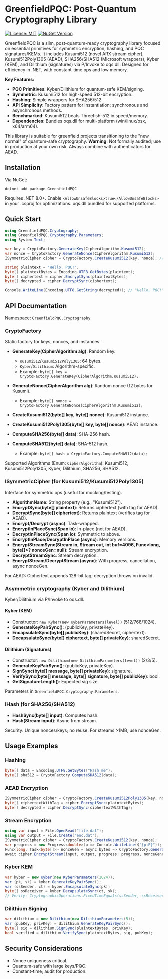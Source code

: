 # GreenfieldPQC: Post-Quantum Cryptography Library

[![License: MIT](https://img.shields.io/badge/License-MIT-yellow.svg)](https://opensource.org/licenses/MIT)
[![NuGet Version](https://img.shields.io/nuget/v/GreenfieldPQC.svg)](https://www.nuget.org/packages/GreenfieldPQC/)

GreenfieldPQC is a slim, post-quantum-ready cryptography library focused on essential primitives for symmetric encryption, hashing, and PQC signatures/KEMs. It includes Kusumi512 (novel ARX stream cipher), Kusumi512Poly1305 (AEAD), SHA256/SHA512 (Microsoft wrappers), Kyber (KEM), and Dilithium (signatures) via P/Invoke to oqs.dll. Designed for efficiency in .NET, with constant-time ops and low memory.

**Key Features:**
- **PQC Primitives**: Kyber/Dilithium for quantum-safe KEM/signing.  
- **Symmetric**: Kusumi512 for high-speed 512-bit encryption.  
- **Hashing**: Simple wrappers for SHA256/512.  
- **API Simplicity**: Factory pattern for instantiation; synchronous and asynchronous methods.  
- **Benchmarked**: Kusumi512 beats Threefish-512 in speed/memory.  
- **Dependencies**: Bundles oqs.dll for multi-platform (win/linux/osx, x64/arm64).  

This library is suitable for greenfield projects transitioning to the "new normal" of quantum-safe cryptography. **Warning**: Not formally audited; use in production at your own risk. Always combine with authenticators for AEAD.

## Installation

Via NuGet:
```
dotnet add package GreenfieldPQC
```

Requires .NET 8.0+. Enable `<AllowUnsafeBlocks>true</AllowUnsafeBlocks>` in your .csproj for optimizations. oqs.dll bundled for supported platforms.

## Quick Start
```csharp
using GreenfieldPQC.Cryptography;
using GreenfieldPQC.Cryptography.Parameters;
using System.Text;

var key = CryptoFactory.GenerateKey(CipherAlgorithm.Kusumi512);
var nonce = CryptoFactory.GenerateNonce(CipherAlgorithm.Kusumi512);
ISymmetricCipher cipher = CryptoFactory.CreateKusumi512(key, nonce); // Use interface for mocking

string plaintext = "Hello, PQC!";
byte[] plaintextBytes = Encoding.UTF8.GetBytes(plaintext);
byte[] ciphertext = cipher.EncryptSync(plaintextBytes);
byte[] decrypted = cipher.DecryptSync(ciphertext);

Console.WriteLine(Encoding.UTF8.GetString(decrypted)); // "Hello, PQC!"
```

## API Documentation

Namespace: `GreenfieldPQC.Cryptography`

### CryptoFactory
Static factory for keys, nonces, and instances.

- **GenerateKey(CipherAlgorithm alg)**: Random key.
  - `Kusumi512`/`Kusumi512Poly1305`: 64 bytes.
  - `Kyber`/`Dilithium`: Algorithm-specific.
  - Example: `byte[] key = CryptoFactory.GenerateKey(CipherAlgorithm.Kusumi512);`

- **GenerateNonce(CipherAlgorithm alg)**: Random nonce (12 bytes for Kusumi).
  - Example: `byte[] nonce = CryptoFactory.GenerateNonce(CipherAlgorithm.Kusumi512);`

- **CreateKusumi512(byte[] key, byte[] nonce)**: Kusumi512 instance.
- **CreateKusumi512Poly1305(byte[] key, byte[] nonce)**: AEAD instance.

- **ComputeSHA256(byte[] data)**: SHA-256 hash.
- **ComputeSHA512(byte[] data)**: SHA-512 hash.
  - Example: `byte[] hash = CryptoFactory.ComputeSHA512(data);`

Supported Algorithms (Enum: `CipherAlgorithm`): Kusumi512, Kusumi512Poly1305, Kyber, Dilithium, SHA256, SHA512.

### ISymmetricCipher (for Kusumi512/Kusumi512Poly1305)
Interface for symmetric ops (useful for mocking/testing).

- **AlgorithmName**: String property (e.g., "Kusumi512").
- **EncryptSync(byte[] plaintext)**: Returns ciphertext (with tag for AEAD).
- **DecryptSync(byte[] ciphertext)**: Returns plaintext (verifies tag for AEAD).
- **Encrypt/Decrypt (async)**: Task-wrapped.
- **EncryptInPlaceSync(Span<byte> io)**: In-place (not for AEAD).
- **DecryptInPlaceSync(Span<byte> io)**: Symmetric to above.
- **EncryptInPlace/DecryptInPlace (async)**: Memory<byte> versions.
- **EncryptStreamSync(Stream in, Stream out, int buf=4096, Func<long, byte[]>? nonceGen=null)**: Stream encryption.
- **DecryptStreamSync**: Stream decryption.
- **EncryptStream/DecryptStream (async)**: With progress, cancellation, async nonceGen.

For AEAD: Ciphertext appends 128-bit tag; decryption throws on invalid.

### Asymmetric cryptography (Kyber and Dilithium)
Kyber/Dilithium via P/Invoke to oqs.dll.

#### Kyber (KEM)
- Constructor: `new Kyber(new KyberParameters(level))` (512/768/1024).
- **GenerateKeyPairSync()**: (publicKey, privateKey).
- **EncapsulateSync(byte[] publicKey)**: (sharedSecret, ciphertext).
- **DecapsulateSync(byte[] ciphertext, byte[] privateKey)**: sharedSecret.

#### Dilithium (Signatures)
- Constructor: `new Dilithium(new DilithiumParameters(level))` (2/3/5).
- **GenerateKeyPairSync()**: (publicKey, privateKey).
- **SignSync(byte[] message, byte[] privateKey)**: signature.
- **VerifySync(byte[] message, byte[] signature, byte[] publicKey)**: bool.
- **GetSignatureLength()**: Expected sig size.

Parameters in `GreenfieldPQC.Cryptography.Parameters`.

### IHash (for SHA256/SHA512)
- **HashSync(byte[] input)**: Computes hash.
- **Hash(Stream input)**: Async from stream.

Security: Unique nonces/keys; no reuse. For streams >1MB, use nonceGen.

## Usage Examples

### Hashing
```csharp
byte[] data = Encoding.UTF8.GetBytes("Hash me");
byte[] sha512 = CryptoFactory.ComputeSHA512(data);
```

### AEAD Encryption
```csharp
ISymmetricCipher cipher = CryptoFactory.CreateKusumi512Poly1305(key, nonce);
byte[] ciphertextWithTag = cipher.EncryptSync(plaintextBytes);
byte[] decrypted = cipher.DecryptSync(ciphertextWithTag);
```

### Stream Encryption
```csharp
using var input = File.OpenRead("file.dat");
using var output = File.Create("enc.dat");
ISymmetricCipher cipher = CryptoFactory.CreateKusumi512(key, nonce);
var progress = new Progress<double>(p => Console.WriteLine($"{p:P}"));
Func<long, Task<byte[]>> nonceGen = async bytes => CryptoFactory.GenerateNonce(CipherAlgorithm.Kusumi512);
await cipher.EncryptStream(input, output, progress: progress, nonceGenerator: nonceGen);
```

### Kyber KEM
```csharp
var kyber = new Kyber(new KyberParameters(1024));
var (pk, sk) = kyber.GenerateKeyPairSync();
var (ssSender, ct) = kyber.EncapsulateSync(pk);
byte[] ssReceiver = kyber.DecapsulateSync(ct, sk);
// Verify: CryptographicOperations.FixedTimeEquals(ssSender, ssReceiver)
```

### Dilithium Signing
```csharp
var dilithium = new Dilithium(new DilithiumParameters(5));
var (pubKey, privKey) = dilithium.GenerateKeyPairSync();
byte[] sig = dilithium.SignSync(plaintextBytes, privKey);
bool verified = dilithium.VerifySync(plaintextBytes, sig, pubKey);
```

## Security Considerations
- Nonce uniqueness critical.
- Quantum-safe with large keys/PQC.
- Constant-time; audit for production.
